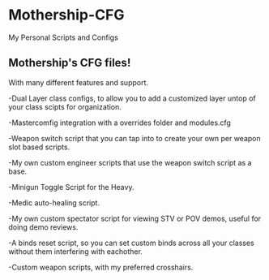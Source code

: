 # Mothership-CFG
My Personal Scripts and Configs

<h2>Mothership's CFG files!</h2>

With many different features and support.

-Dual Layer class configs, to allow you to add a customized layer untop of your class scipts for organization.

-Mastercomfig integration with a overrides folder and modules.cfg

-Weapon switch script that you can tap into to create your own per weapon slot based scripts.

-My own custom engineer scripts that use the weapon switch script as a base.

-Minigun Toggle Script for the Heavy.

-Medic auto-healing script.

-My own custom spectator script for viewing STV or POV demos, useful for doing demo reviews.

-A binds reset script, so you can set custom binds across all your classes without them interfering with eachother.

-Custom weapon scripts, with my preferred crosshairs.
